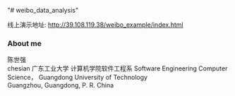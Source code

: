 "# weibo_data_analysis" 

线上演示地址: http://39.108.119.38/weibo_example/index.html

### About me
陈世强   
chesian
广东工业大学 计算机学院软件工程系 
Software Engineering
Computer Science， Guangdong University of Technology  
Guangzhou, Guangdong, P. R. China  
